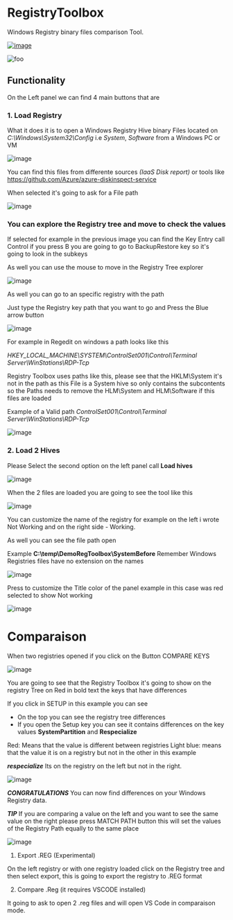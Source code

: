 # RegistryToolbox
Windows Registry binary files comparison Tool.

[![image](https://user-images.githubusercontent.com/8367687/216160596-b89e711c-f493-40b8-af74-7c069a787304.png)](https://github.com/vivesg/RegistryToolbox/releases/download/v1.3.0/RegistryToolbox.exe)


![foo](https://user-images.githubusercontent.com/8367687/115762728-02428080-a361-11eb-9f59-b583e7581531.png)


## Functionality

On the Left panel we can find 4 main buttons that are 

### 1. Load Registry

What it does it is to open a Windows Registry Hive binary
Files located on  *C:\Windows\System32\Config*
i.e  *System*, *Software* from a Windows PC or VM

![image](https://user-images.githubusercontent.com/8367687/140194670-20f095da-1050-4cfb-ad87-ea8823cb0319.png)

You can find this files from differente sources *(IaaS Disk report)*
or tools like https://github.com/Azure/azure-diskinspect-service

When selected it's going to ask for a File path

![image](https://user-images.githubusercontent.com/8367687/140195431-52f4ef61-a4f2-45b8-ba4d-fbfb61c688ec.png)

### You can explore the Registry tree and move to check the values 

If selected for example in the previous image you can find the Key Entry call Control if you press B you are going to go to BackupRestore key so it's going to look in the subkeys

As well you can use the mouse to move in the Registry Tree explorer

![image](https://user-images.githubusercontent.com/8367687/140195906-cbf3d9e2-7f7c-47db-86b9-797585322d34.png)

As well you can go to an specific registry with the path 

Just type the Registry key path that you want to go and Press the Blue arrow button

![image](https://user-images.githubusercontent.com/8367687/140196988-05cb2c34-ec38-4a9f-aec8-a1790c143dac.png)

For example in Regedit on windows a path looks like this

*HKEY_LOCAL_MACHINE\SYSTEM\ControlSet001\Control\Terminal Server\WinStations\RDP-Tcp*

Registry Toolbox uses paths like this, please see that the HKLM\System it's not in the path as this File is a System hive so only contains the subcontents so the Paths needs to remove the HLM\System and HLM\Software if this files are loaded

Example of a Valid path 
*ControlSet001\Control\Terminal Server\WinStations\RDP-Tcp*



![image](https://user-images.githubusercontent.com/8367687/140196858-a9fe34c3-ea5e-4f6b-b546-9b2b7e5a23eb.png)


### 2. Load 2 Hives

Please Select the second option on the left panel call **Load hives**

![image](https://user-images.githubusercontent.com/8367687/140197647-e42a934f-e96e-4e74-b252-57ebb5f4926d.png)


When the 2 files are loaded you are going to see the tool like this

![image](https://user-images.githubusercontent.com/8367687/140198106-a2dad93a-ef3a-47af-96de-3698dba6c22c.png)


You can customize the name of the registry for example on the left i wrote Not Working and on the right side - Working. 

As well you can see the file path open 

Example **C:\temp\DemoRegToolbox\SystemBefore** 
Remember Windows Registries files have no extension on the names


![image](https://user-images.githubusercontent.com/8367687/140198243-ca41e9ac-6e38-4ce3-b23d-a337ca4886ec.png)


Press to customize the Title color of the panel example in this case was red selected to show Not working

![image](https://user-images.githubusercontent.com/8367687/140198395-21f098cd-4154-492b-b21a-2838212563b4.png)


# Comparaison
When two registries opened if you click on the Button 
COMPARE KEYS

![image](https://user-images.githubusercontent.com/8367687/140209655-44919f5d-9698-4bae-9e4b-66f341100689.png)


You are going to see that the Registry Toolbox it's going to show on the registry Tree on Red in bold text the keys that have differences

If you click in SETUP in this example you can see

- On the top you can see the registry tree differences
- If you open the Setup key you can see it contains differences on the key values **SystemPartition** and **Respecialize**

Red: Means that the value is different between registries
Light blue: means that the value it is on a registry but not in the other in this example 

***respecialize*** Its on the registry on the left but not in the right.

![image](https://user-images.githubusercontent.com/8367687/140205540-6fe22ff8-6828-485c-967f-8189e3ab1723.png)

***CONGRATULATIONS***
You can now find differences on your Windows Registry data.

***TIP***
If you are comparing a value on the left and you want to see the same value on the right please press 
MATCH PATH button this will set the values of the Registry Path equally to the same place


![image](https://user-images.githubusercontent.com/8367687/140209995-f048fb47-9841-4db9-9f5f-aa2bb0a038a5.png)




1. Export .REG (Experimental)

On the left registry or with one registry loaded click on the Registry tree and then select export, this is going to export the registry to .REG format

2. Compare .Reg (it requires VSCODE installed)
   
It going to ask to open 2 .reg files and will open VS Code in comparaison mode.
